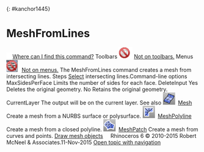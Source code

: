 ---
---

{: #kanchor1445}
# MeshFromLines
 [![images/transparent.gif](images/transparent.gif)Where can I find this command?](javascript:void(0);) Toolbars
![images/-no-toolbar-button.png](images/-no-toolbar-button.png) [Not on toolbars.](toolbarwhattodo.html) 
Menus
![images/-no-menu-item.png](images/-no-menu-item.png) [Not on menus.](menuwhattodo.html) 
The MeshFromLines command creates a mesh from intersecting lines.
Steps
 [Select](select-objects.html) intersecting lines.Command-line options
MaxSidesPerFace
Limits the number of sides for each face.
DeleteInput
Yes
Deletes the original geometry.
No
Retains the original geometry.
CurrentLayer
The output will be on the current layer.
See also
![images/mesh.png](images/mesh.png) [Mesh](mesh.html) 
Create a mesh from a NURBS surface or polysurface.
![images/meshpolyline.png](images/meshpolyline.png) [MeshPolyline](meshpolyline.html) 
Create a mesh from a closed polyline.
![images/meshpatch.png](images/meshpatch.png) [MeshPatch](meshpatch.html) 
Create a mesh from curves and points.
 [Draw mesh objects](sak-mesh.html) 
&#160;
&#160;
Rhinoceros 6 © 2010-2015 Robert McNeel &amp; Associates.11-Nov-2015
 [Open topic with navigation](meshfromlines.html) 

